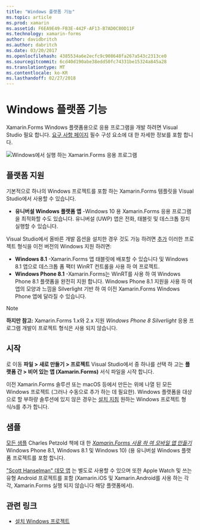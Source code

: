 ```yaml
---
title: "Windows 플랫폼 기능"
ms.topic: article
ms.prod: xamarin
ms.assetid: F6EA9E49-FB3E-442F-AF13-B7AD0C80D11F
ms.technology: xamarin-forms
author: davidbritch
ms.author: dabritch
ms.date: 03/20/2017
ms.openlocfilehash: 4385534a6e2ecfc9c908648fa267a543c2313ce0
ms.sourcegitcommit: 6cd40d190abe38edd50fc74331be15324a845a28
ms.translationtype: MT
ms.contentlocale: ko-KR
ms.lasthandoff: 02/27/2018
---
```

# <a name="windows-platform-features"></a>Windows 플랫폼 기능

Xamarin.Forms Windows 플랫폼용으로 응용 프로그램을 개발 하려면 Visual Studio 필요 합니다. [요구 사항 페이지](~/xamarin-forms/get-started/installation.md) 필수 구성 요소에 대 한 자세한 정보를 포함 합니다.

![](images/allhanselman.png "Windows에서 실행 하는 Xamarin.Forms 응용 프로그램")

## <a name="platform-support"></a>플랫폼 지원

기본적으로 하나의 Windows 프로젝트를 포함 하는 Xamarin.Forms 템플릿을 Visual Studio에서 사용할 수 있습니다.

* **유니버설 Windows 플랫폼 앱** -Windows 10 용 Xamarin.Forms 응용 프로그램을 최적화할 수도 있습니다. 유니버설 (UWP) 앱은 전화, 태블릿 및 데스크톱 장치 실행할 수 있습니다.

Visual Studio에서 올바른 개발 옵션을 설치한 경우 것도 가능 하려면 [추가](installation/index.md) 이러한 프로젝트 형식을 이전 버전의 Windows 지원 하려면:

* **Windows 8.1** -Xamarin.Forms 앱 태블릿에 배포할 수 있습니다 및 Windows 8.1 앱으로 데스크톱 폼 팩터 WinRT 컨트롤을 사용 하 여 프로젝트.
* **Windows Phone 8.1** -Xamarin.Forms는 WinRT를 사용 하 여 Windows Phone 8.1 플랫폼을 완전히 지원 합니다. Windows Phone 8.1 지원을 사용 하 여 앱의 모양과 느낌을 Silverlight 기반 하 여 이전 Xamarin.Forms Windows Phone 앱에 달라질 수 있습니다.


> [!NOTE]
> **하지만 참고:** Xamarin.Forms 1.x와 2.x 지원 _Windows Phone 8 Silverlight_ 응용 프로그램 개발이 프로젝트 형식은 사용 되지 않습니다.


## <a name="getting-started"></a>시작

로 이동 **파일 > 새로 만들기 > 프로젝트** Visual Studio에서 중 하나를 선택 하 고는 **플랫폼 간 > 비어 있는 앱 (Xamarin.Forms)** 서식 파일을 시작 합니다.

이전 Xamarin.Forms 솔루션 또는 macOS 등에서 만든는 위에 나열 된 모든 Windows 프로젝트 (그러나 수동으로 추가 하는 데 필요한).
Windows 플랫폼을 대상으로 할 부하량 솔루션에 있지 않은 경우는 [설치 지침](installation/index.md) 원하는 Windows 프로젝트 형식/s를 추가 합니다.


## <a name="samples"></a>샘플

[모든 샘플](https://github.com/xamarin/xamarin-forms-book-preview-2) Charles Petzold 책에 대 한 [ *Xamarin.Forms 사용 하 여 모바일 앱 만들기* ](~/xamarin-forms/creating-mobile-apps-xamarin-forms/index.md) Windows Phone 8.1, Windows 8.1 및 Windows 10) (용 유니버설 Windows 플랫폼 프로젝트를 포함 합니다.

["Scott Hanselman" 데모 앱](https://github.com/jamesmontemagno/Hanselman.Forms) 는 별도로 사용할 수 있으며 또한 Apple Watch 및 쓰는 유형 Android 프로젝트를 포함 (Xamarin.iOS 및 Xamarin.Android를 사용 하는 각각, Xamarin.Forms 실행 되지 않습니다 해당 플랫폼에서).


## <a name="related-links"></a>관련 링크

- [설치 Windows 프로젝트](~/xamarin-forms/platform/windows/installation/index.md)
